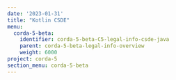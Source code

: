 ```yaml
---
date: '2023-01-31'
title: "Kotlin CSDE"
menu:
  corda-5-beta:
    identifier: corda-5-beta-C5-legal-info-csde-java
    parent: corda-5-beta-legal-info-overview
    weight: 6000
project: corda-5
section_menu: corda-5-beta
---
```

